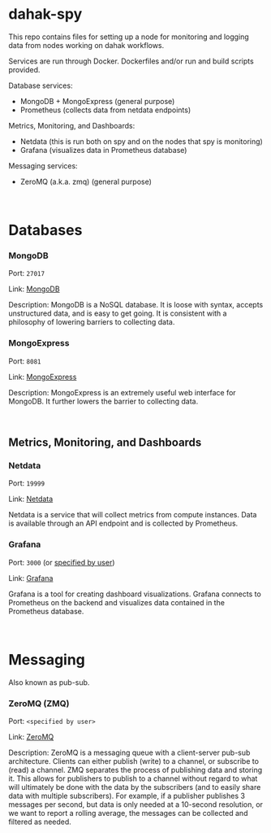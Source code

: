 # dahak-spy

This repo contains files for setting up a node for monitoring and logging
data from nodes working on dahak workflows.

Services are run through Docker. Dockerfiles and/or run and build scripts provided.

Database services:

* MongoDB + MongoExpress (general purpose)
* Prometheus (collects data from netdata endpoints)

Metrics, Monitoring, and Dashboards:

* Netdata (this is run both on spy and on the nodes that spy is monitoring)
* Grafana (visualizes data in Prometheus database)

Messaging services:

* ZeroMQ (a.k.a. zmq) (general purpose)

<br />

# Databases

### MongoDB

Port: `27017`

Link: [MongoDB](https://www.mongodb.com/)

Description: MongoDB is a NoSQL database. It is loose with syntax, accepts unstructured data, and is easy to get going. It is consistent with a philosophy of lowering barriers to collecting data.

### MongoExpress

Port: `8081`

Link: [MongoExpress](https://github.com/mongo-express/mongo-express)

Description: MongoExpress is an extremely useful web interface for MongoDB. It further lowers the barrier to collecting data.

<br />

## Metrics, Monitoring, and Dashboards

### Netdata

Port: `19999`

Link: [Netdata](https://github.com/firehol/netdata)

Netdata is a service that will collect metrics from compute instances.
Data is available through an API endpoint and is collected by Prometheus.

### Grafana

Port: `3000` (or [specified by user](http://docs.grafana.org/installation/configuration/#http-port))

Link: [Grafana](https://grafana.com/)

Grafana is a tool for creating dashboard visualizations. 
Grafana connects to Prometheus on the backend and visualizes
data contained in the Prometheus database.

<br />

# Messaging

Also known as pub-sub.

### ZeroMQ (ZMQ)

Port: `<specified by user>`

Link: [ZeroMQ](http://zeromq.org/)

Description: ZeroMQ is a messaging queue with a client-server pub-sub architecture. Clients can either publish (write) to a channel, or subscribe to (read) a channel. ZMQ separates the process of publishing data and storing it. This allows for publishers to publish to a channel without regard to what will ultimately be done with the data by the subscribers (and to easily share data with multiple subscribers). For example, if a publisher publishes 3 messages per second, but data is only needed at a 10-second resolution, or we want to report a rolling average, the messages can be collected and filtered as needed.

